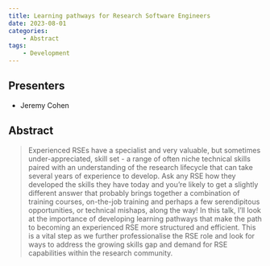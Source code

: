 ```yaml
---
title: Learning pathways for Research Software Engineers
date: 2023-08-01
categories: 
    - Abstract
tags:
    - Development
---
```


## Presenters

- Jeremy Cohen

## Abstract

> Experienced RSEs have a specialist and very valuable, but sometimes under-appreciated, skill set - a range of often niche technical skills paired with an understanding of the research lifecycle that can take several years of experience to develop. Ask any RSE how they developed the skills they have today and you’re likely to get a slightly different answer that probably brings together a combination of training courses, on-the-job training and perhaps a few serendipitous opportunities, or technical mishaps, along the way! In this talk, I’ll look at the importance of developing learning pathways that make the path to becoming an experienced RSE more structured and efficient. This is a vital step as we further professionalise the RSE role and look for ways to address the growing skills gap and demand for RSE capabilities within the research community.
